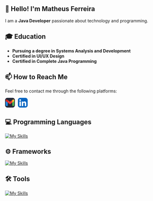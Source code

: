 ## 👋 Hello! I'm Matheus Ferreira  

I am a **Java Developer** passionate about technology and programming. 

## 🎓 Education  

- **Pursuing a degree in Systems Analysis and Development**  
- **Certified in UI/UX Design**  
- **Certified in Complete Java Programming**
  
## 📫 How to Reach Me  

Feel free to contact me through the following platforms:  

<div style="display: flex; gap: 10px;">
  <a href="mailto:matheusfgsantos31@gmail.com" target="_blank"><img src="https://github.com/tandpfun/skill-icons/blob/main/icons/Gmail-Dark.svg" width="32" alt="Gmail"></a>
  <a href="https://www.linkedin.com/in/matheusf3r/" target="_blank"><img src="https://github.com/tandpfun/skill-icons/blob/main/icons/LinkedIn.svg" width="32" alt="LinkedIn"></a>
</div>  

## 💻 Programming Languages  

[![My Skills](https://skillicons.dev/icons?i=java,javascript,html,css&theme=dark)](https://skillicons.dev)

## ⚙️ Frameworks  

[![My Skills](https://skillicons.dev/icons?i=spring,react&theme=dark)](https://skillicons.dev)

## 🛠️ Tools  

[![My Skills](https://skillicons.dev/icons?i=vscode,idea,figma,postman,mysq,docker,awsl&theme=dark)](https://skillicons.dev)
